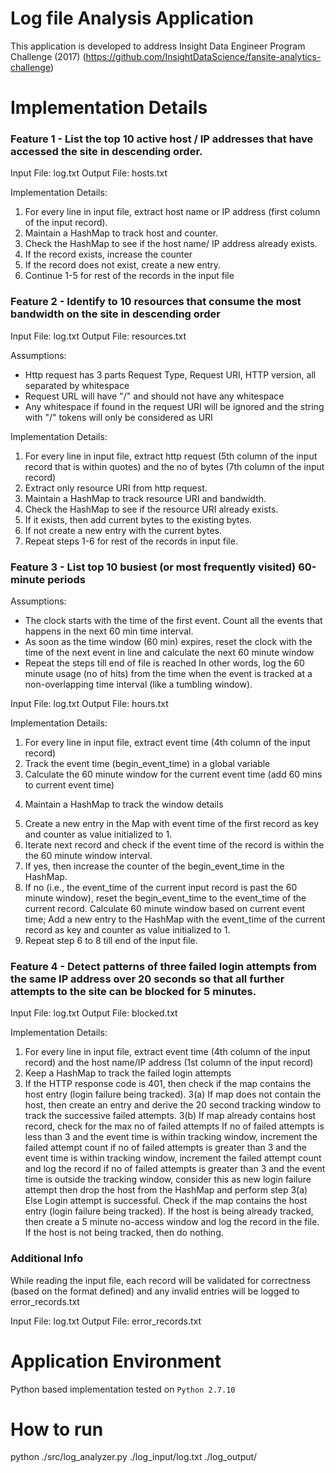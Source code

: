 # Log file Analysis Application

This application is developed to address Insight Data Engineer Program Challenge (2017)
(https://github.com/InsightDataScience/fansite-analytics-challenge)


# Implementation Details

### Feature 1 - List the top 10 active host / IP addresses that have accessed the site in descending order.

Input File: log.txt
Output File: hosts.txt

Implementation Details:
1. For every line in input file, extract host name or IP address (first column of the input record).
2. Maintain a HashMap to track host and counter.
3. Check the HashMap to see if the host name/ IP address already exists.
4. If the record exists, increase the counter
5. If the record does not exist, create a new entry.
6. Continue 1-5 for rest of the records in the input file

### Feature 2 - Identify to 10 resources that consume the most bandwidth on the site in descending order

Input File: log.txt
Output File: resources.txt

Assumptions:
- Http request has 3 parts Request Type, Request URI, HTTP version, all separated by whitespace
- Request URL will have "/" and should not have any whitespace
- Any whitespace if found in the request URI will be ignored and the string with "/" tokens will only be considered as URI

Implementation Details:
1. For every line in input file, extract http request (5th column of the input record that is within quotes) and the no of bytes (7th column of the input record)
2. Extract only resource URI from http request.
3. Maintain a HashMap to track resource URI and bandwidth.
4. Check the HashMap to see if the resource URI already exists.
5. If it exists, then add current bytes to the existing bytes.
6. If not create a new entry with the current bytes.
7. Repeat steps 1-6 for rest of the records in input file.

### Feature 3 - List top 10 busiest (or most frequently visited) 60-minute periods

Assumptions:
- The clock starts with the time of the first event. Count all the events that happens in the next 60 min time interval.
- As soon as the time window (60 min) expires, reset the clock with the time of the next event in line and calculate the next 60 minute window
- Repeat the steps till end of file is reached
In other words, log the 60 minute usage (no of hits) from the time when the event is tracked at a non-overlapping time interval (like a tumbling window).

Input File: log.txt
Output File: hours.txt

Implementation Details:
1. For every line in input file, extract event time (4th column of the input record)
2. Track the event time (begin_event_time) in a global variable
3. Calculate the 60 minute window for the current event time (add 60 mins to current event time)
4) Maintain a HashMap to track the window details
5. Create a new entry in the Map with event time of the first record as key and counter as value initialized to 1.
6. Iterate next record and check if the event time of the record is within the the 60 minute window interval.
7. If yes, then increase the counter of the begin_event_time in the HashMap.
8. If no (i.e., the event_time of the current input record is past the 60 minute window), reset the begin_event_time to the event_time of the current record. Calculate 60 minute window based on current event time; Add a new entry to the HashMap with the event_time of the current record as key and counter as value initialized to 1.
9. Repeat step 6 to 8 till end of the input file.

### Feature 4 - Detect patterns of three failed login attempts from the same IP address over 20 seconds so that all further attempts to the site can be blocked for 5 minutes.

Input File: log.txt
Output File: blocked.txt

Implementation Details:
1. For every line in input file, extract event time (4th column of the input record) and the host name/IP address (1st column of the input record)
2. Keep a HashMap to track the failed login attempts
3. If the HTTP response code is 401, then check if the map contains the host entry (login failure being tracked).
   3(a) If map does not contain the host, then create an entry and derive the 20 second tracking window to track the successive failed attempts.
   3(b) If map already contains host record, check for the max no of failed attempts
            If no of failed attempts is less than 3 and the event time is within tracking window, increment the failed attempt count
            if no of failed attempts is greater than 3 and the event time is within tracking window, increment the failed attempt count and log the record
            if no of failed attempts is greater than 3 and the event time is outside the tracking window, consider this as new login failure attempt then drop the host from the HashMap and perform step 3(a)
   Else
        Login attempt is successful. Check if the map contains the host entry (login failure being tracked).
        If the host is being already tracked, then create a 5 minute no-access window and log the record in the file.
        If the host is not being tracked, then do nothing.

### Additional Info

While reading the input file, each record will be validated for correctness (based on the format defined) and any invalid entries will be logged to error_records.txt

Input File: log.txt
Output File: error_records.txt


# Application Environment

Python based implementation tested on `Python 2.7.10`

# How to run

python ./src/log_analyzer.py ./log_input/log.txt ./log_output/